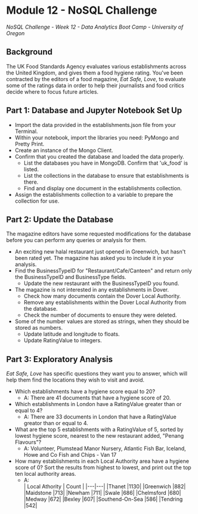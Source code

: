 # Module 12 - NoSQL Challenge
*NoSQL Challenge - Week 12 - Data Analytics Boot Camp - University of Oregon*

## Background
The UK Food Standards Agency evaluates various establishments across the United Kingdom, and gives them a food hygiene rating. You've been contracted by the editors of a food magazine, *Eat Safe, Love*, to evaluate some of the ratings data in order to help their journalists and food critics decide where to focus future articles.

## Part 1:  Database and Jupyter Notebook Set Up

- Import the data provided in the establishments.json file from your Terminal. 
- Within your notebook, import the libraries you need: PyMongo and Pretty Print.
- Create an instance of the Mongo Client.
- Confirm that you created the database and loaded the data properly.
    - List the databases you have in MongoDB. Confirm that 'uk_food' is listed.
    - List the collections in the database to ensure that establishments is there.
    - Find and display one document in the establishments collection.
- Assign the establishments collection to a variable to prepare the collection for use.

## Part 2:  Update the Database
The magazine editors have some requested modifications for the database before you can perform any queries or analysis for them.

- An exciting new halal restaurant just opened in Greenwich, but hasn't been rated yet. The magazine has asked you to include it in your analysis.
- Find the BusinessTypeID for "Restaurant/Cafe/Canteen" and return only the BusinessTypeID and BusinessType fields.
    - Update the new restaurant with the BusinessTypeID you found.
- The magazine is not interested in any establishments in Dover.
    - Check how many documents contain the Dover Local Authority. 
    - Remove any establishments within the Dover Local Authority from the database.
    - Check the number of documents to ensure they were deleted.
- Some of the number values are stored as strings, when they should be stored as numbers.
    - Update latitude and longitude to floats.
    - Update RatingValue to integers.

## Part 3: Exploratory Analysis
*Eat Safe, Love* has specific questions they want you to answer, which will help them find the locations they wish to visit and avoid.

- Which establishments have a hygiene score equal to 20?
    - A:  There are 41 documents that have a hygiene score of 20.
- Which establishments in London have a RatingValue greater than or equal to 4?
    - A:  There are 33 documents in London that have a RatingValue greator than or equal to 4.
- What are the top 5 establishments with a RatingValue of 5, sorted by lowest hygiene score, nearest to the new restaurant added, "Penang Flavours"?
    - A:  Volunteer, Plumstead Manor Nursery, Atlantic Fish Bar, Iceland, Howe and Co Fish and Chips - Van 17
- How many establishments in each Local Authority area have a hygiene score of 0? Sort the results from highest to lowest, and print out the top ten local authority areas.
    - A:  
| Local Athority    | Count |
|---|---|
|Thanet	            |1130|
|Greenwich	        |882|
|Maidstone	        |713|
|Newham	            |711|
|Swale	            |686|
|Chelmsford	        |680|
|Medway	            |672|
|Bexley	            |607|
|Southend-On-Sea    |586|
|Tendring	        |542|